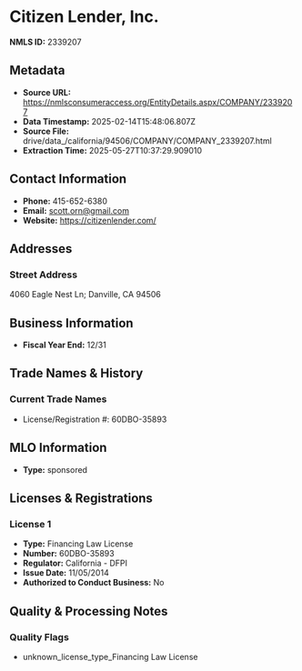 # Citizen Lender, Inc.

**NMLS ID:** 2339207

## Metadata
- **Source URL:** https://nmlsconsumeraccess.org/EntityDetails.aspx/COMPANY/2339207
- **Data Timestamp:** 2025-02-14T15:48:06.807Z
- **Source File:** drive/data_/california/94506/COMPANY/COMPANY_2339207.html
- **Extraction Time:** 2025-05-27T10:37:29.909010

## Contact Information
- **Phone:** 415-652-6380
- **Email:** scott.orn@gmail.com
- **Website:** https://citizenlender.com/

## Addresses
### Street Address
4060 Eagle Nest Ln; Danville, CA 94506

## Business Information
- **Fiscal Year End:** 12/31

## Trade Names & History
### Current Trade Names
- License/Registration #: 60DBO-35893

## MLO Information
- **Type:** sponsored

## Licenses & Registrations

### License 1
- **Type:** Financing Law License
- **Number:** 60DBO-35893
- **Regulator:** California - DFPI
- **Issue Date:** 11/05/2014
- **Authorized to Conduct Business:** No

## Quality & Processing Notes
### Quality Flags
- unknown_license_type_Financing Law License
